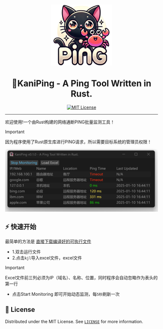 <div align="center">
  <img src="src/app.png" alt="项目图标" width="200">
  <h1 align="center">🦀KaniPing - A  Ping Tool Written in Rust.</h1>

</div>

<div align="center">
<a href="https://github.com/Earture/KaniPing/blob/main/LICENSE"><img src="https://img.shields.io/github/license/Earture/KaniPing?style=for-the-badge&color=blue" alt="MIT License"></a>

 <hr>
</div>

欢迎使用!一个由Rust构建的网络通断PING批量监测工具！

> [!IMPORTANT]
> 因为程序使用了Rust原生库进行PING请求，所以需要目标系统的管理员权限！

![App screenshot](./assets/screenshot.png)

## ⚡ 快速开始

最简单的方法是 [直接下载编译好的可执行文件](https://docs.all-hands.dev/modules/usage/runtimes#connecting-to-your-filesystem)

- 1.双击运行文件
- 2.点击`kjl`导入excel文件，excel文件
> [!IMPORTANT]
> Excel文件前三列必须为IP（域名）、名称、位置，同时程序会自动忽略作为表头的第一行
- 点击Start Monitoring 即可开始动态监测，每`5秒`刷新一次


## 📜 License

Distributed under the MIT License. See [`LICENSE`](./LICENSE) for more information.